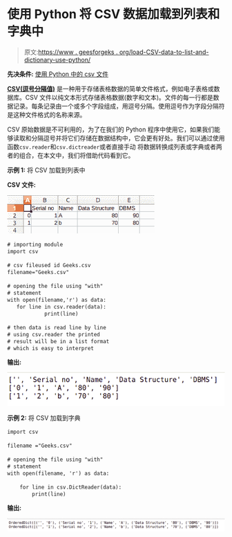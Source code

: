 # 使用 Python 将 CSV 数据加载到列表和字典中

> 原文:[https://www . geesforgeks . org/load-CSV-data-to-list-and-dictionary-use-python/](https://www.geeksforgeeks.org/load-csv-data-into-list-and-dictionary-using-python/)

**先决条件:** [使用 Python 中的 csv 文件](http://geeksforgeeks.org/working-csv-files-python/)

**[CSV(逗号分隔值)](http://geeksforgeeks.org/working-csv-files-python/)** 是一种用于存储表格数据的简单文件格式，例如电子表格或数据库。CSV 文件以纯文本形式存储表格数据(数字和文本)。文件的每一行都是数据记录。每条记录由一个或多个字段组成，用逗号分隔。使用逗号作为字段分隔符是这种文件格式的名称来源。

CSV 原始数据是不可利用的，为了在我们的 Python 程序中使用它，如果我们能够读取和分隔逗号并将它们存储在数据结构中，它会更有好处。我们可以通过使用函数`csv.reader`和`csv.dictreader`或者直接手动
将数据转换成列表或字典或者两者的组合，在本文中，我们将借助代码看到它。

**示例 1:** 将 CSV 加载到列表中

**CSV 文件:**

![python-load-csv](img/0ce2abb93de7b92ff385ef8cbd17ea5b.png)

```
# importing module 
import csv

# csv fileused id Geeks.csv
filename="Geeks.csv"

# opening the file using "with"
# statement
with open(filename,'r') as data:
   for line in csv.reader(data):
            print(line)

# then data is read line by line 
# using csv.reader the printed 
# result will be in a list format 
# which is easy to interpret
```

**输出:**

![python-load-csv-to-list](img/33d19110388573279285d34f829e2276.png)

**示例 2:** 将 CSV 加载到字典

```
import csv

filename ="Geeks.csv"

# opening the file using "with" 
# statement
with open(filename, 'r') as data:

    for line in csv.DictReader(data):
        print(line)
```

**输出:**

![python-csv-to-dictionary](img/53703a18b4723c872905f256a7b8750b.png)